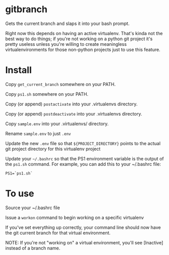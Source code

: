 gitbranch
=========

Gets the current branch and slaps it into your bash prompt.

Right now this depends on having an active virtualenv. That's kinda not the
best way to do things; if you're not working on a python git project it's
pretty useless unless you're willing to create meaningless virtualenvironments
for those non-python projects just to use this feature.

# Install

Copy `get_current_branch` somewhere on your PATH.

Copy `ps1.sh` somewhere on your PATH.

Copy (or append) `postactivate` into your .virtualenvs directory.

Copy (or append) `postdeactivate` into your .virtualenvs directory.

Copy `sample.env` into your .virtualenvs/<project> directory.

Rename `sample.env` to just `.env`

Update the new `.env` file so that `${PROJECT_DIRECTORY}` points to the actual
git project directory for this virtualenv project

Update your `~/.bashrc` so that the PS1 environment variable is the output of
the `ps1.sh` command. For example, you can add this to your ~/.bashrc file:

```
PS1=`ps1.sh`
```

# To use

Source your ~/.bashrc file

Issue a `workon` command to begin working on a specific virtualenv

If you've set everything up correctly, your command line should now have the
git current branch for that virtual environment.

NOTE: If you're not "working on" a virtual environment, you'll see [Inactive]
instead of a branch name.

